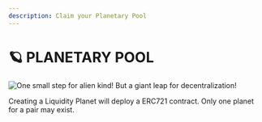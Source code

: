 ```yaml
---
description: Claim your Planetary Pool
---
```


# 🪐 PLANETARY POOL

![One small step for alien kind! But a giant leap for decentralization!](.gitbook/assets/AdobeStock\_225664695.jpeg)

Creating a Liquidity Planet will deploy a ERC721 contract. Only one planet for a pair may exist.

